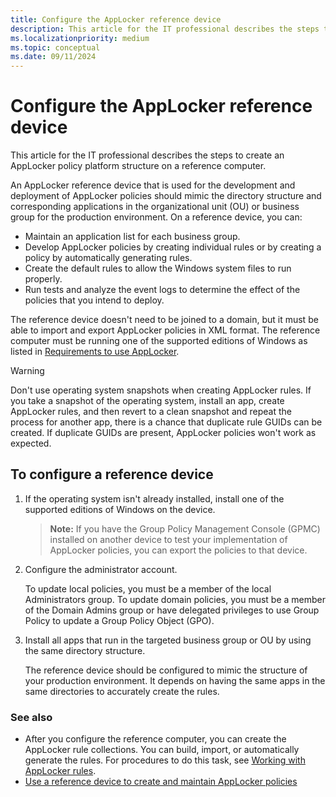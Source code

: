 ```yaml
---
title: Configure the AppLocker reference device
description: This article for the IT professional describes the steps to create an AppLocker policy platform structure on a reference computer.
ms.localizationpriority: medium
ms.topic: conceptual
ms.date: 09/11/2024
---
```


# Configure the AppLocker reference device

This article for the IT professional describes the steps to create an AppLocker policy platform structure on a reference computer.

An AppLocker reference device that is used for the development and deployment of AppLocker policies should mimic the directory structure and corresponding applications in the organizational unit (OU) or business group for the production environment. On a reference device, you can:

- Maintain an application list for each business group.
- Develop AppLocker policies by creating individual rules or by creating a policy by automatically generating rules.
- Create the default rules to allow the Windows system files to run properly.
- Run tests and analyze the event logs to determine the effect of the policies that you intend to deploy.

The reference device doesn't need to be joined to a domain, but it must be able to import and export AppLocker policies in XML format. The reference computer must be running one of the supported editions of Windows as listed in [Requirements to use AppLocker](requirements-to-use-applocker.md).

> [!WARNING]
> Don't use operating system snapshots when creating AppLocker rules. If you take a snapshot of the operating system, install an app, create AppLocker rules, and then revert to a clean snapshot and repeat the process for another app, there is a chance that duplicate rule GUIDs can be created. If duplicate GUIDs are present, AppLocker policies won't work as expected.

## To configure a reference device

1. If the operating system isn't already installed, install one of the supported editions of Windows on the device.

    >**Note:**  If you have the Group Policy Management Console (GPMC) installed on another device to test your implementation of AppLocker policies, you can export the policies to that device.

2. Configure the administrator account.

    To update local policies, you must be a member of the local Administrators group. To update domain policies, you must be a member of the Domain Admins group or have delegated privileges to use Group Policy to update a Group Policy Object (GPO).

3. Install all apps that run in the targeted business group or OU by using the same directory structure.

    The reference device should be configured to mimic the structure of your production environment. It depends on having the same apps in the same directories to accurately create the rules.

### See also

- After you configure the reference computer, you can create the AppLocker rule collections. You can build, import, or automatically generate the rules. For procedures to do this task, see [Working with AppLocker rules](working-with-applocker-rules.md).
- [Use a reference device to create and maintain AppLocker policies](use-a-reference-computer-to-create-and-maintain-applocker-policies.md)
